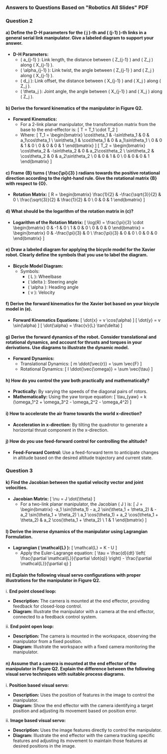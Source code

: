 ### Answers to Questions Based on "Robotics All Slides" PDF

### Question 2

#### a) Define the D-H parameters for the \( j \)-th and \( (j-1) \)-th links in a general serial link manipulator. Give a labeled diagram to support your answer.

- **D-H Parameters:**
  - \( a_{j-1} \): Link length, the distance between \( Z_{j-1} \) and \( Z_j \) along \( X_{j-1} \).
  - \( \alpha_{j-1} \): Link twist, the angle between \( Z_{j-1} \) and \( Z_j \) along \( X_{j-1} \).
  - \( d_j \): Link offset, the distance between \( X_{j-1} \) and \( X_j \) along \( Z_j \).
  - \( \theta_j \): Joint angle, the angle between \( X_{j-1} \) and \( X_j \) along \( Z_j \).

#### b) Derive the forward kinematics of the manipulator in Figure Q2.

- **Forward Kinematics:**
  - For a 2-link planar manipulator, the transformation matrix from the base to the end-effector is:
\[ T = T_1 \cdot T_2 \]
  - Where:
\[ T_1 = \begin{bmatrix}
\cos\theta_1 & -\sin\theta_1 & 0 & a_1\cos\theta_1 \\
\sin\theta_1 & \cos\theta_1 & 0 & a_1\sin\theta_1 \\
0 & 0 & 1 & 0 \\
0 & 0 & 0 & 1
\end{bmatrix} \]
\[ T_2 = \begin{bmatrix}
\cos\theta_2 & -\sin\theta_2 & 0 & a_2\cos\theta_2 \\
\sin\theta_2 & \cos\theta_2 & 0 & a_2\sin\theta_2 \\
0 & 0 & 1 & 0 \\
0 & 0 & 0 & 1
\end{bmatrix} \]

#### c) Frame {B} turns \( \frac{\pi}{3} \) radians towards the positive rotational direction according to the right-hand rule. Give the rotational matrix {B} with respect to {O}.

- **Rotation Matrix:**
\[ R = \begin{bmatrix}
\frac{1}{2} & -\frac{\sqrt{3}}{2} & 0 \\
\frac{\sqrt{3}}{2} & \frac{1}{2} & 0 \\
0 & 0 & 1
\end{bmatrix} \]

#### d) What should be the logarithm of the rotation matrix in (c)?

- **Logarithm of the Rotation Matrix:**
\[ \log(R) = \frac{\pi}{3} \cdot \begin{bmatrix}
0 & -1 & 0 \\
1 & 0 & 0 \\
0 & 0 & 0
\end{bmatrix} = \begin{bmatrix}
0 & -\frac{\pi}{3} & 0 \\
\frac{\pi}{3} & 0 & 0 \\
0 & 0 & 0
\end{bmatrix} \]

#### e) Draw a labeled diagram for applying the bicycle model for the Xavier robot. Clearly define the symbols that you use to label the diagram.

- **Bicycle Model Diagram:**
  - Symbols:
    - \( L \): Wheelbase
    - \( \delta \): Steering angle
    - \( \alpha \): Heading angle
    - \( v \): Velocity

#### f) Derive the forward kinematics for the Xavier bot based on your bicycle model in (e).

- **Forward Kinematics Equations:**
\[ \dot{x} = v \cos(\alpha) \]
\[ \dot{y} = v \sin(\alpha) \]
\[ \dot{\alpha} = \frac{v}{L} \tan(\delta) \]

#### g) Derive the forward dynamics of the robot. Consider translational and rotational dynamics, and account for thrusts and torques in your derivations. Use diagrams to illustrate the dynamic model.

- **Forward Dynamics:**
  - Translational Dynamics:
\[ m \ddot{\vec{r}} = \sum \vec{F} \]
  - Rotational Dynamics:
\[ I \ddot{\vec{\omega}} = \sum \vec{\tau} \]

#### h) How do you control the yaw both practically and mathematically?

- **Practically:** By varying the speeds of the diagonal pairs of rotors.
- **Mathematically:** Using the yaw torque equation:
\[ \tau_{yaw} = k (\omega_1^2 + \omega_3^2 - \omega_2^2 - \omega_4^2) \]

#### i) How to accelerate the air frame towards the world x-direction?

- **Acceleration in x-direction:** By tilting the quadrotor to generate a horizontal thrust component in the x-direction.

#### j) How do you use feed-forward control for controlling the altitude?

- **Feed-Forward Control:** Use a feed-forward term to anticipate changes in altitude based on the desired altitude trajectory and current state.

### Question 3

#### k) Find the Jacobian between the spatial velocity vector and joint velocities.

- **Jacobian Matrix:**
\[ \nu = J \dot{\theta} \]
  - For a two-link planar manipulator, the Jacobian \( J \) is:
\[ J = \begin{bmatrix}
-a_1 \sin(\theta_1) - a_2 \sin(\theta_1 + \theta_2) & -a_2 \sin(\theta_1 + \theta_2) \\
a_1 \cos(\theta_1) + a_2 \cos(\theta_1 + \theta_2) & a_2 \cos(\theta_1 + \theta_2) \\
1 & 1
\end{bmatrix} \]

#### l) Derive the inverse dynamics of the manipulator using Lagrangian Formulation.

- **Lagrangian \( \mathcal{L} \):**
\[ \mathcal{L} = K - U \]
  - Apply the Euler-Lagrange equation:
\[ \tau = \frac{d}{dt} \left( \frac{\partial \mathcal{L}}{\partial \dot{q}} \right) - \frac{\partial \mathcal{L}}{\partial q} \]

#### m) Explain the following visual servo configurations with proper illustrations for the manipulator in Figure Q2.

i. **End point closed loop:**
- **Description:** The camera is mounted at the end effector, providing feedback for closed-loop control.
- **Diagram:** Illustrate the manipulator with a camera at the end effector, connected to a feedback control system.

ii. **End point open loop:**
- **Description:** The camera is mounted in the workspace, observing the manipulator from a fixed position.
- **Diagram:** Illustrate the workspace with a fixed camera monitoring the manipulator.

#### n) Assume that a camera is mounted at the end effector of the manipulator in Figure Q2. Explain the difference between the following visual servo techniques with suitable process diagrams.

i. **Position based visual servo:**
- **Description:** Uses the position of features in the image to control the manipulator.
- **Diagram:** Show the end effector with the camera identifying a target position and adjusting its movement based on position error.

ii. **Image based visual servo:**
- **Description:** Uses the image features directly to control the manipulator.
- **Diagram:** Illustrate the end effector with the camera tracking specific features and adjusting its movement to maintain those features at desired positions in the image.

